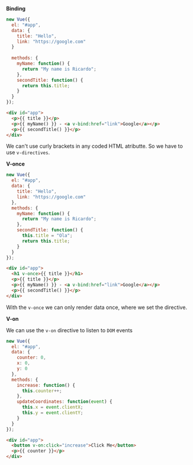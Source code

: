 **Binding**

```javascript
new Vue({
  el: "#app",
  data: {
    title: "Hello",
    link: "https://google.com"
  }
 
  methods: {
    myName: function() {
      return "My name is Ricardo";
    },
    secondTitle: function() {
      return this.title;
    }
  }
});
```

```html
<div id="app">
  <p>{{ title }}</p>
  <p>{{ myName() }} - <a v-bind:href="link">Google</a></p>
  <p>{{ secondTitle() }}</p>
</div>
```

We can't use curly brackets in any coded HTML atributte. So we have to use `v-directives`.

**V-once**

```javascript
new Vue({
  el: "#app",
  data: {
    title: "Hello",
    link: "https://google.com"
  },
  methods: {
    myName: function() {
      return "My name is Ricardo";
    },
    secondTitle: function() {
      this.title = "Ola";
      return this.title;
    }
  }
});
```

```html
<div id="app">
  <h1 v-once>{{ title }}</h1>
  <p>{{ title }}</p>
  <p>{{ myName() }} - <a v-bind:href="link">Google</a></p>
  <p>{{ secondTitle() }}</p>
</div>
```

With the `v-once` we can only render data once, where we set the directive.

**V-on**

We can use the `v-on` directive to listen to `DOM` events

```javascript
new Vue({
  el: "#app",
  data: {
    counter: 0,
    x: 0,
    y: 0
  },
  methods: {
    increase: function() {
      this.counter++;
    },
    updateCoordinates: function(event) {
      this.x = event.clientX;
      this.y = event.clientY;
    }
  }
});
```

```html
<div id="app">
  <button v-on:click="increase">Click Me</button>
  <p>{{ counter }}</p>
</div>
```

